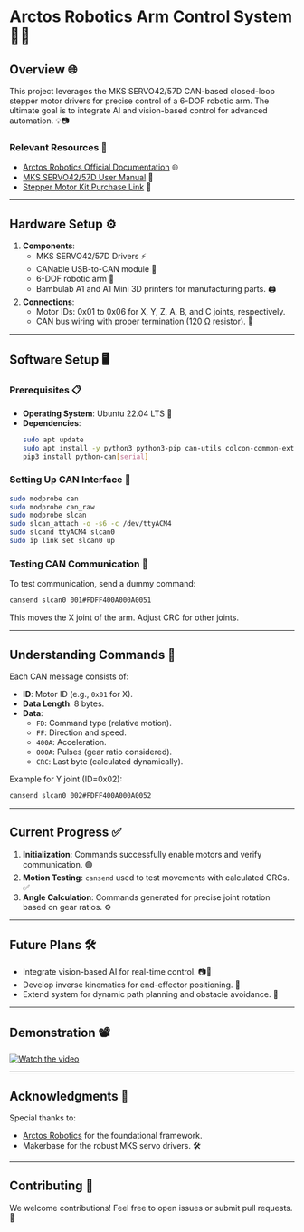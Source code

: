 # Arctos Robotics Arm Control System 🚀🤖

## Overview 🌐
This project leverages the MKS SERVO42/57D CAN-based closed-loop stepper motor drivers for precise control of a 6-DOF robotic arm. The ultimate goal is to integrate AI and vision-based control for advanced automation. 💡📷

### Relevant Resources 🔗
- [Arctos Robotics Official Documentation](https://arctosrobotics.com/) 🌐
- [MKS SERVO42/57D User Manual](https://github.com/makerbase-motor/MKS-SERVO57D/blob/master/User%20Manual/MKS%20SERVO42%2657D_CAN%20User%20Manual%20V1.0.6.pdf) 📘
- [Stepper Motor Kit Purchase Link](https://www.aliexpress.com/item/1005005642131551.html) 🛒

---

## Hardware Setup ⚙️
1. **Components**:
   - MKS SERVO42/57D Drivers ⚡
   - CANable USB-to-CAN module 🔌
   - 6-DOF robotic arm 🦾
   - Bambulab A1 and A1 Mini 3D printers for manufacturing parts. 🖨️
2. **Connections**:
   - Motor IDs: 0x01 to 0x06 for X, Y, Z, A, B, and C joints, respectively.
   - CAN bus wiring with proper termination (120 Ω resistor). 📶
   
---

## Software Setup 🖥️
### Prerequisites 📋
- **Operating System**: Ubuntu 22.04 LTS 🐧
- **Dependencies**:
  ```bash
  sudo apt update
  sudo apt install -y python3 python3-pip can-utils colcon-common-extensions
  pip3 install python-can[serial]
  ```

### Setting Up CAN Interface 🔧
```bash
sudo modprobe can
sudo modprobe can_raw
sudo modprobe slcan
sudo slcan_attach -o -s6 -c /dev/ttyACM4
sudo slcand ttyACM4 slcan0
sudo ip link set slcan0 up
```

### Testing CAN Communication 📡
To test communication, send a dummy command:
```bash
cansend slcan0 001#FDFF400A000A0051
```
This moves the X joint of the arm. Adjust CRC for other joints. 

---

## Understanding Commands 🧠
Each CAN message consists of:
- **ID**: Motor ID (e.g., `0x01` for X).
- **Data Length**: 8 bytes.
- **Data**:
  - `FD`: Command type (relative motion).
  - `FF`: Direction and speed.
  - `400A`: Acceleration.
  - `000A`: Pulses (gear ratio considered).
  - `CRC`: Last byte (calculated dynamically).

Example for Y joint (ID=0x02):
```bash
cansend slcan0 002#FDFF400A000A0052
```

---

## Current Progress ✅
1. **Initialization**: Commands successfully enable motors and verify communication. 🟢
2. **Motion Testing**: `cansend` used to test movements with calculated CRCs. ✅
3. **Angle Calculation**: Commands generated for precise joint rotation based on gear ratios. ⚙️

---

## Future Plans 🛠️
- Integrate vision-based AI for real-time control. 📷🤖
- Develop inverse kinematics for end-effector positioning. 🧮
- Extend system for dynamic path planning and obstacle avoidance. 🚧

---

## Demonstration 📽️
[![Watch the video](https://img.youtube.com/vi/yEWwH9ZDHyo/hqdefault.jpg)](https://www.youtube.com/shorts/yEWwH9ZDHyo)

---

## Acknowledgments 🙌
Special thanks to:
- [Arctos Robotics](https://github.com/Arctos-Robotics) for the foundational framework.
- Makerbase for the robust MKS servo drivers. 🛠️

---

## Contributing 🤝
We welcome contributions! Feel free to open issues or submit pull requests. 💌

